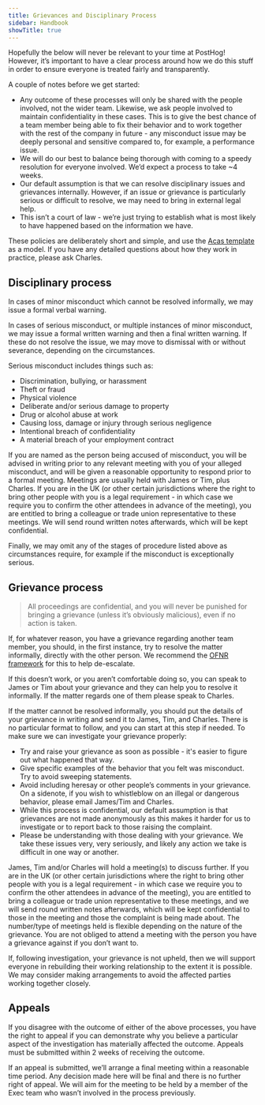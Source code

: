 ```yaml
---
title: Grievances and Disciplinary Process
sidebar: Handbook
showTitle: true
---
```


Hopefully the below will never be relevant to your time at PostHog! However, it’s important to have a clear process around how we do this stuff in order to ensure everyone is treated fairly and transparently. 


A couple of notes before we get started:
* Any outcome of these processes will only be shared with the people involved, not the wider team. Likewise, we ask people involved to maintain confidentiality in these cases. This is to give the best chance of a team member being able to fix their behavior and to work together with the rest of the company in future - any misconduct issue may be deeply personal and sensitive compared to, for example, a performance issue.
* We will do our best to balance being thorough with coming to a speedy resolution for everyone involved. We’d expect a process to take ~4 weeks. 
* Our default assumption is that we can resolve disciplinary issues and grievances internally. However, if an issue or grievance is particularly serious or difficult to resolve, we may need to bring in external legal help.
* This isn’t a court of law - we’re just trying to establish what is most likely to have happened based on the information we have.

These policies are deliberately short and simple, and use the [Acas template](https://www.acas.org.uk/grievance-procedure-step-by-step) as a model. If you have any detailed questions about how they work in practice, please ask Charles. 

## Disciplinary process

In cases of minor misconduct which cannot be resolved informally, we may issue a formal verbal warning.

In cases of serious misconduct, or multiple instances of minor misconduct, we may issue a formal written warning and then a final written warning. If these do not resolve the issue, we may move to dismissal with or without severance, depending on the circumstances.

Serious misconduct includes things such as:

* Discrimination, bullying, or harassment
* Theft or fraud
* Physical violence
* Deliberate and/or serious damage to property
* Drug or alcohol abuse at work
* Causing loss, damage or injury through serious negligence
* Intentional breach of confidentiality
* A material breach of your employment contract

If you are named as the person being accused of misconduct, you will be advised in writing prior to any relevant meeting with you of your alleged misconduct, and will be given a reasonable opportunity to respond prior to a formal meeting. Meetings are usually held with James or Tim, plus Charles. If you are in the UK (or other certain jurisdictions where the right to bring other people with you is a legal requirement - in which case we require you to confirm the other attendees in advance of the meeting), you are entitled to bring a colleague or trade union representative to these meetings. We will send round written notes afterwards, which will be kept confidential. 

Finally, we may omit any of the stages of procedure listed above as circumstances require, for example if the misconduct is exceptionally serious. 

## Grievance process

> All proceedings are confidential, and you will never be punished for bringing a grievance (unless it’s obviously malicious), even if no action is taken. 

If, for whatever reason, you have a grievance regarding another team member, you should, in the first instance, try to resolve the matter informally, directly with the other person. We recommend the [OFNR framework](https://trainingindustry.com/articles/strategy-alignment-and-planning/sharpen-your-communication-style-to-achieve-your-goals/) for this to help de-escalate.

If this doesn’t work, or you aren’t comfortable doing so, you can speak to James or Tim about your grievance and they can help you to resolve it informally. If the matter regards one of them please speak to Charles.  

If the matter cannot be resolved informally, you should put the details of your grievance in writing and send it to James, Tim, and Charles. There is no particular format to follow, and you can start at this step if needed. To make sure we can investigate your grievance properly:
* Try and raise your grievance as soon as possible - it's easier to figure out what happened that way. 
* Give specific examples of the behavior that you felt was misconduct. Try to avoid sweeping statements.
* Avoid including heresay or other people’s comments in your grievance. On a sidenote, if you wish to whistleblow on an illegal or dangerous behavior, please email James/Tim and Charles.
* While this process is confidential, our default assumption is that grievances are not made anonymously as this makes it harder for us to investigate or to report back to those raising the complaint. 
* Please be understanding with those dealing with your grievance. We take these issues very, very seriously, and likely any action we take is difficult in one way or another.

James, Tim and/or Charles will hold a meeting(s) to discuss further. If you are in the UK (or other certain jurisdictions where the right to bring other people with you is a legal requirement - in which case we require you to confirm the other attendees in advance of the meeting), you are entitled to bring a colleague or trade union representative to these meetings, and we will send round written notes afterwards, which will be kept confidential to those in the meeting and those the complaint is being made about. The number/type of meetings held is flexible depending on the nature of the grievance. You are not obliged to attend a meeting with the person you have a grievance against if you don’t want to. 

If, following investigation, your grievance is not upheld, then we will support everyone in rebuilding their working relationship to the extent it is possible. We may consider making arrangements to avoid the affected parties working together closely.

## Appeals

If you disagree with the outcome of either of the above processes, you have the right to appeal if you can demonstrate why you believe a particular aspect of the investigation has materially affected the outcome. Appeals must be submitted within 2 weeks of receiving the outcome.

If an appeal is submitted, we’ll arrange a final meeting within a reasonable time period. Any decision made here will be final and there is no further right of appeal. We will aim for the meeting to be held by a member of the Exec team who wasn’t involved in the process previously.